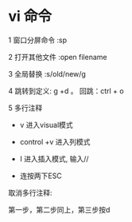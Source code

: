# vi 命令

1 窗口分屏命令 :sp

2 打开其他文件 :open filename

3 全局替换 :s/old/new/g

4 跳转到定义: g +d 。 回跳：ctrl + o

5 多行注释

* v 进入visual模式

* control +v 进入列模式
* I 进入插入模式, 输入//
* 连按两下ESC

取消多行注释:

第一步，第二步同上，第三步按d